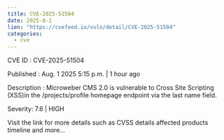 ```yaml
--- 
title: CVE-2025-51504
date: 2025-8-1
lien: "https://cvefeed.io/vuln/detail/CVE-2025-51504"
categories:
  - cve
---
```


CVE ID : CVE-2025-51504

Published :  Aug. 1
2025
5:15 p.m. | 1 hour ago

Description : Microweber CMS 2.0 is vulnerable to Cross Site Scripting (XSS)in the /projects/profile
homepage endpoint via the last name field.

Severity: 7.6 | HIGH

Visit the link for more details
such as CVSS details
affected products
timeline
and more...
